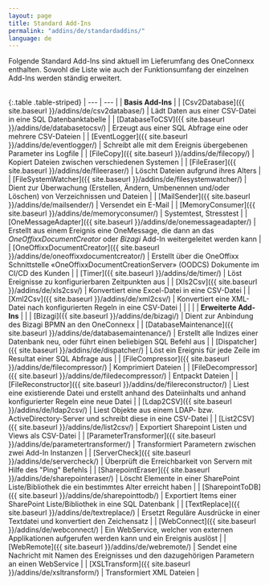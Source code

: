 ```yaml
---
layout: page
title: Standard Add-Ins
permalink: "addins/de/standardaddins/"
language: de
---
```

  
Folgende Standard Add-Ins sind aktuell im Lieferumfang des OneConnexx enthalten. Sowohl die Liste wie auch der Funktionsumfang der einzelnen Add-Ins werden ständig erweitert.<br /><br />

{:.table .table-striped}
| --- | --- |
| __Basis Add-Ins__ |
| [Csv2Database]({{ site.baseurl }}/addins/de/csv2database/) | Lädt Daten aus einer CSV-Datei in eine SQL Datenbanktabelle |
| [DatabaseToCSV]({{ site.baseurl }}/addins/de/databasetocsv/) | Erzeugt aus einer SQL Abfrage eine oder mehrere CSV-Dateien |
| [EventLogger]({{ site.baseurl }}/addins/de/eventlogger/) | Schreibt alle mit dem Ereignis übergebenen Parameter ins Logfile |
| [FileCopy]({{ site.baseurl }}/addins/de/filecopy/) | Kopiert Dateien zwischen verschiedenen Systemen |
| [FileEraser]({{ site.baseurl }}/addins/de/fileeraser/) | Löscht Dateien aufgrund ihres Alters |
| [FileSystemWatcher]({{ site.baseurl }}/addins/de/filesystemwatcher/) | Dient zur Überwachung (Erstellen, Ändern, Umbenennen und/oder Löschen) von Verzeichnissen und Dateien |
| [MailSender]({{ site.baseurl }}/addins/de/mailsender/) | Versendet ein E-Mail |
| [MemoryConsumer]({{ site.baseurl }}/addins/de/memoryconsumer/) | Systemtest, Stresstest |
| [OneMessageAdapter]({{ site.baseurl }}/addins/de/onemessageadapter/) | Erstellt aus einem Ereignis eine OneMessage, die dann an das _OneOffixxDocumentCreator_ oder _Bizagi_ Add-In weitergeleitet werden kann |
| [OneOffixxDocumentCreator]({{ site.baseurl }}/addins/de/oneoffixxdocumentcreator/) | Erstellt über die OneOffixx Schnittstelle «OneOffixxDocumentCreationServer» (OODCS) Dokumente im CI/CD des Kunden |
| [Timer]({{ site.baseurl }}/addins/de/timer/) | Löst Ereignisse zu konfigurierbaren Zeitpunkten aus |
| [Xls2Csv]({{ site.baseurl }}/addins/de/xls2csv/) | Konvertiert eine Excel-Datei in eine CSV-Datei |
| [Xml2Csv]({{ site.baseurl }}/addins/de/xml2csv/) | Konvertiert eine XML-Datei nach konfigurierten Regeln in eine CSV-Datei |
| | |
| __Erweiterte Add-Ins__ | |
| [Bizagi]({{ site.baseurl }}/addins/de/bizagi/) | Dient zur Anbindung des Bizagi BPMN an den OneConnexx |
| [DatabaseMaintenance]({{ site.baseurl }}/addins/de/databasemaintenance/) | Erstellt alle Indizes einer Datenbank neu, oder führt einen beliebigen SQL Befehl aus |
| [Dispatcher]({{ site.baseurl }}/addins/de/dispatcher/) | Löst ein Ereignis für jede Zeile im Resultat einer SQL Abfrage aus |
| [FileCompressor]({{ site.baseurl }}/addins/de/filecompressor/) | Komprimiert Dateien |
| [FileDecompressor]({{ site.baseurl }}/addins/de/filedecompressor/) | Entpackt Dateien |
| [FileReconstructor]({{ site.baseurl }}/addins/de/filereconstructor/) | Liest eine existierende Datei und erstellt anhand des Dateiinhalts und anhand konfigurierter Regeln eine neue Datei |
| [Ldap2CSV]({{ site.baseurl }}/addins/de/ldap2csv/) | Liest Objekte aus einem LDAP- bzw. ActiveDirectory-Server und schreibt diese in eine CSV-Datei |
| [List2CSV]({{ site.baseurl }}/addins/de/list2csv/) | Exportiert Sharepoint Listen und Views als CSV-Datei |
| [ParameterTransformer]({{ site.baseurl }}/addins/de/parametertransformer/) | Transformiert Parametern zwischen zwei Add-In Instanzen |
| [ServerCheck]({{ site.baseurl }}/addins/de/servercheck/) | Überprüft die Erreichbarkeit von Servern mit Hilfe des "Ping" Befehls |
| [SharepointEraser]({{ site.baseurl }}/addins/de/sharepointeraser/) | Löscht Elemente in einer SharePoint Liste/Bibliothek die ein bestimmtes Alter erreicht haben |
| [SharepointToDB]({{ site.baseurl }}/addins/de/sharepointtodb/) | Exportiert Items einer SharePoint Liste/Bibliothek in eine SQL Datenbank |
| [TextReplace]({{ site.baseurl }}/addins/de/textreplace/) | Ersetzt Reguläre Ausdrücke in einer Textdatei und konvertiert den Zeichensatz |
| [WebConnect]({{ site.baseurl }}/addins/de/webconnect/) | Ein WebService, welcher von externen Applikationen aufgerufen werden kann und ein Ereignis auslöst |
| [WebRemote]({{ site.baseurl }}/addins/de/webremote/) | Sendet eine Nachricht mit Namen des Ereignisses und den dazugehörigen Parametern an einen WebService |
| [XSLTransform]({{ site.baseurl }}/addins/de/xsltransform/) | Transformiert XML Dateien |

